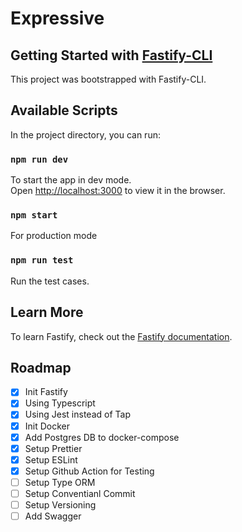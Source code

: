 # Expressive

## Getting Started with [Fastify-CLI](https://www.npmjs.com/package/fastify-cli)
This project was bootstrapped with Fastify-CLI.

## Available Scripts

In the project directory, you can run:

### `npm run dev`

To start the app in dev mode.\
Open [http://localhost:3000](http://localhost:3000) to view it in the browser.

### `npm start`

For production mode

### `npm run test`

Run the test cases.

## Learn More

To learn Fastify, check out the [Fastify documentation](https://www.fastify.io/docs/latest/).

## Roadmap
- [x] Init Fastify
- [x] Using Typescript
- [x] Using Jest instead of Tap
- [x] Init Docker
- [x] Add Postgres DB to docker-compose
- [x] Setup Prettier
- [x] Setup ESLint
- [x] Setup Github Action for Testing
- [ ] Setup Type ORM
- [ ] Setup Conventianl Commit
- [ ] Setup Versioning
- [ ] Add Swagger
